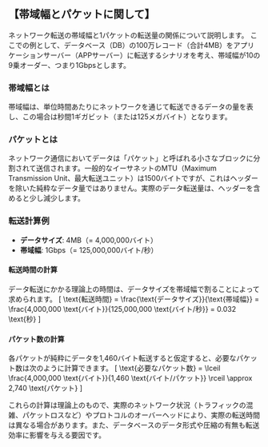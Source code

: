## 【帯域幅とパケットに関して】
ネットワーク転送の帯域幅と1パケットの転送量の関係について説明します。
ここでの例として、データベース（DB）の100万レコード（合計4MB）をアプリケーションサーバー（APPサーバー）に転送するシナリオを考え、帯域幅が10の9乗オーダー、つまり1Gbpsとします。

### 帯域幅とは

帯域幅は、単位時間あたりにネットワークを通じて転送できるデータの量を表し、この場合は秒間1ギガビット（または125メガバイト）となります。

### パケットとは

ネットワーク通信においてデータは「パケット」と呼ばれる小さなブロックに分割されて送信されます。一般的なイーサネットのMTU（Maximum Transmission Unit、最大転送ユニット）は1500バイトですが、これはヘッダーを除いた純粋なデータ量ではありません。実際のデータ転送量は、ヘッダーを含めると少し減少します。

### 転送計算例

- **データサイズ**: 4MB（= 4,000,000バイト）
- **帯域幅**: 1Gbps（= 125,000,000バイト/秒）

#### 転送時間の計算
データ転送にかかる理論上の時間は、データサイズを帯域幅で割ることによって求められます。
\[ \text{転送時間} = \frac{\text{データサイズ}}{\text{帯域幅}} = \frac{4,000,000 \text{バイト}}{125,000,000 \text{バイト/秒}} = 0.032 \text{秒} \]

#### パケット数の計算
各パケットが純粋にデータを1,460バイト転送すると仮定すると、必要なパケット数は次のように計算できます。
\[ \text{必要なパケット数} = \lceil \frac{4,000,000 \text{バイト}}{1,460 \text{バイト/パケット}} \rceil \approx 2,740 \text{パケット} \]

これらの計算は理論上のもので、実際のネットワーク状況（トラフィックの混雑、パケットロスなど）やプロトコルのオーバーヘッドにより、実際の転送時間は異なる場合があります。また、データベースのデータ形式や圧縮の有無も転送効率に影響を与える要因です。
